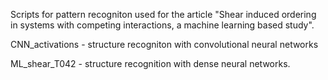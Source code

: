 Scripts for pattern recogniton used for the article "Shear induced ordering in systems with competing interactions, a
machine learning based study".

CNN_activations - structure recogniton with convolutional neural networks

ML_shear_T042   - structure recognition with dense neural networks.
